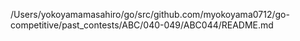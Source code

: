 /Users/yokoyamamasahiro/go/src/github.com/myokoyama0712/go-competitive/past_contests/ABC/040-049/ABC044/README.md